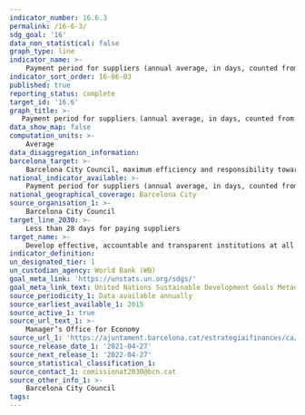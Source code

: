 ```yaml
---
indicator_number: 16.6.3
permalink: /16-6-3/
sdg_goal: '16'
data_non_statistical: false
graph_type: line
indicator_name: >-
    Payment period for suppliers (annual average, in days, counted from receipt of invoice)
indicator_sort_order: 16-06-03
published: true
reporting_status: complete
target_id: '16.6'
graph_title: >-
   Payment period for suppliers (annual average, in days, counted from receipt of invoice)
data_show_map: false
computation_units: >-
    Average
data_disaggregation_information:
barcelona_target: >-
    Barcelona City Council, maximum efficiency and responsibility towards the general public 
national_indicator_available: >-
    Payment period for suppliers (annual average, in days, counted from receipt of invoice)
national_geographical_coverage: Barcelona City
source_organisation_1: >-
    Barcelona City Council
target_line_2030: >-
    Less than 28 days for paying suppliers 
target_name: >-
    Develop effective, accountable and transparent institutions at all levels
indicator_definition:
un_designated_tier: 1
un_custodian_agency: World Bank (WB)
goal_meta_link: 'https://unstats.un.org/sdgs/'
goal_meta_link_text: United Nations Sustainable Development Goals Metadata (pdf 894kB)
source_periodicity_1: Data available annually
source_earliest_available_1: 2015
source_active_1: true
source_url_text_1: >-
    Manager’s Office for Economy
source_url_1: 'https://ajuntament.barcelona.cat/estrategiaifinances/ca/informaci%C3%B3-sobre-pagament-empreses-prove%C3%AFdores'
source_release_date_1: '2021-04-27'
source_next_release_1: '2022-04-27'
source_statistical_classification_1: 
source_contact_1: comissionat2030@bcn.cat
source_other_info_1: >-
    Barcelona City Council
tags:
---
```

